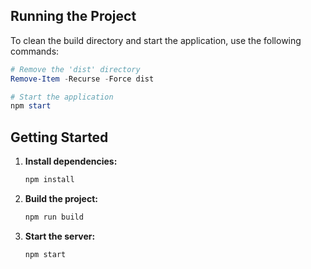 ## Running the Project

To clean the build directory and start the application, use the following commands:

```powershell
# Remove the 'dist' directory
Remove-Item -Recurse -Force dist

# Start the application
npm start
```

## Getting Started

1. **Install dependencies:**

    ```bash
    npm install
    ```

2. **Build the project:**

    ```bash
    npm run build
    ```

3. **Start the server:**
    ```bash
    npm start
    ```
